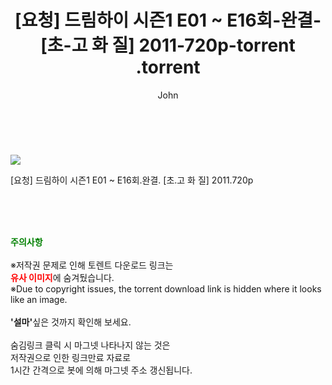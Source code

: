 ﻿---
layout: post
title:  "                   [요청] 드림하이 시즌1 E01 ~ E16회-완결- [초-고 화 질] 2011-720p-torrent                .torrent"
author: John
categories: [ 드라마 ]
tags: [  ]
image: https://torrentrj57.com/uploadfile/full/68ae36e4b99ad574fcfc5c8491ab7c18ff75ea46.jpg 
description: "                   [요청] 드림하이 시즌1 E01 ~ E16회-완결- [초-고 화 질] 2011-720p-torrent                 torrent 정보 공유"
toc: true
toc_sticky: true
---

<br>
<p><img src="https://torrentrj57.com/uploadfile/full/68ae36e4b99ad574fcfc5c8491ab7c18ff75ea46.jpg"/></p>
 [요청] 드림하이 시즌1 E01 ~ E16회.완결. [초.고 화 질] 2011.720p  
    
<br><br><br>
<p data-ke-size="size16"><b><span style="color: green;">주의사항</span></b><br /><br />※저작권 문제로 인해 토렌트 다운로드 링크는<br /><b><span style="color: red;">유사 이미지</span></b>에 숨겨뒀습니다.<br />※Due to copyright issues, the torrent download link is hidden where it looks like an image.<br /><br /><b>'설마'</b>싶은 것까지 확인해 보세요.<br /><br />숨김링크 클릭 시 마그넷 나타나지 않는 것은<br />저작권으로 인한 링크만료 자료로<br />1시간 간격으로 봇에 의해 마그넷 주소 갱신됩니다.</p>

